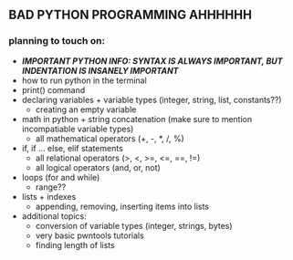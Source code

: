 ## BAD PYTHON PROGRAMMING AHHHHHH
### planning to touch on:
- __*IMPORTANT PYTHON INFO: SYNTAX IS ALWAYS IMPORTANT, BUT INDENTATION IS INSANELY IMPORTANT*__
- how to run python in the terminal
- print() command
- declaring variables + variable types (integer, string, list, constants??)
  - creating an empty variable
- math in python + string concatenation (make sure to mention incompatiable variable types)
  - all mathematical operators (+, -, *, /, %)
- if, if ... else, elif statements
  - all relational operators (>, <, >=, <=, ==, !=)
  - all logical operators (and, or, not)
- loops (for and while)
  - range??
- lists + indexes
  - appending, removing, inserting items into lists
- additional topics:
  - conversion of variable types (integer, strings, bytes)
  - very basic pwntools tutorials
  - finding length of lists 
